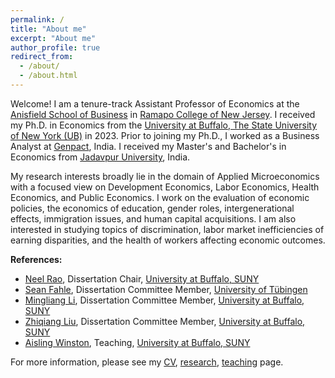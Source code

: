 ```yaml
---
permalink: /
title: "About me"
excerpt: "About me"
author_profile: true
redirect_from: 
  - /about/
  - /about.html
---
```


Welcome! I am a tenure-track Assistant Professor of Economics at the [Anisfield School of Business](https://www.ramapo.edu/asb/) in [Ramapo College of New Jersey](https://www.ramapo.edu/). I received my Ph.D. in Economics from the [University at Buffalo, The State University of New York (UB)](http://www.buffalo.edu/) in 2023. Prior to joining my Ph.D., I worked as a Business Analyst at [Genpact](https://www.genpact.com/), India. I received my Master's and Bachelor's in Economics from [Jadavpur University](http://www.jaduniv.edu.in/), India.

My research interests broadly lie in the domain of Applied Microeconomics with a focused view on Development Economics, Labor Economics, Health Economics, and Public Economics. I work on the evaluation of economic policies, the economics of education, gender roles, intergenerational effects, immigration issues, and human capital acquisitions. I am also interested in studying topics of discrimination, labor market inefficiencies of earning disparities, and the health of workers affecting economic outcomes. 

**References:**
- [Neel Rao](http://www.acsu.buffalo.edu/~neelrao/), Dissertation Chair, [University at Buffalo, SUNY](http://www.buffalo.edu/) 
- [Sean Fahle](https://sites.google.com/site/seanpfahle/), Dissertation Committee Member, [University of Tübingen](https://uni-tuebingen.de/)
- [Mingliang Li](http://www.acsu.buffalo.edu/~mli3/), Dissertation Committee Member, [University at Buffalo, SUNY](http://www.buffalo.edu/)
- [Zhiqiang Liu](https://arts-sciences.buffalo.edu/economics/faculty/faculty-directory/liu-zhiqiang.html), Dissertation Committee Member, [University at Buffalo, SUNY](http://www.buffalo.edu/)
- [Aisling Winston](https://sites.google.com/view/aisling-winston/home), Teaching, [University at Buffalo, SUNY](http://www.buffalo.edu/)

For more information, please see my [CV](cv), [research](research), [teaching](teaching) page. 

